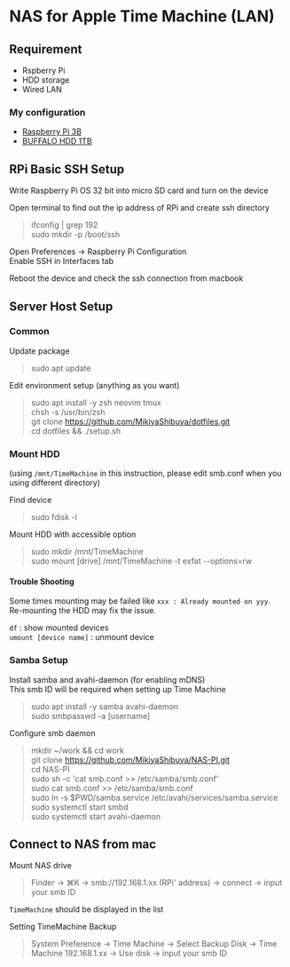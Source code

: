# NAS for Apple Time Machine (LAN)

## Requirement

- Rspberry Pi
- HDD storage
- Wired LAN

### My configuration

- [Raspberry Pi 3B](https://www.amazon.co.jp/gp/product/B087R57WJX/ref=ox_sc_act_title_1?smid=A2LEO3SQFLYI2F&psc=1)
- [BUFFALO HDD 1TB](https://www.amazon.co.jp/gp/product/B07D795SV5/ref=ox_sc_act_title_1?smid=AN1VRQENFRJN5&psc=1)

## RPi Basic SSH Setup

Write Raspberry Pi OS 32 bit into micro SD card and turn on the device

Open terminal to find out the ip address of RPi and create ssh directory
> ifconfig | grep 192  
> sudo mkdir -p /boot/ssh

Open Preferences -> Raspberry Pi Configuration  
Enable SSH in Interfaces tab

Reboot the device and check the ssh connection from macbook

## Server Host Setup

### Common

Update package
> sudo apt update

Edit environment setup (anything as you want)
> sudo apt install -y zsh neovim tmux  
> chsh -s /usr/bin/zsh  
> git clone https://github.com/MikiyaShibuya/dotfiles.git  
> cd dotfiles && ./setup.sh

### Mount HDD

(using `/mnt/TimeMachine` in this instruction, please edit smb.conf when you using different directory)

Find device
> sudo fdisk -l

Mount HDD with accessible option
> sudo mkdir /mnt/TimeMachine  
> sudo mount [drive] /mnt/TimeMachine -t exfat --options=rw

#### Trouble Shooting

Some times mounting may be failed like `xxx : Already mounted on yyy`.  
Re-mounting the HDD may fix the issue.

`df` : show mounted devices  
`umount [device name]` : unmount device

### Samba Setup

Install samba and avahi-daemon (for enabling mDNS)  
This smb ID will be required when setting up Time Machine
> sudo apt install -y samba avahi-daemon  
> sudo smbpasswd -a [username]

Configure smb daemon
> mkdir ~/work && cd work  
> git clone https://github.com/MikiyaShibuya/NAS-PI.git  
> cd NAS-PI  
> sudo sh -c 'cat smb.conf >> /etc/samba/smb.conf'  
> sudo cat smb.conf >> /etc/samba/smb.conf  
> sudo ln -s $PWD/samba.service /etc/avahi/services/samba.service  
> sudo systemctl start smbd  
> sudo systemctl start avahi-daemon

## Connect to NAS from mac

Mount NAS drive
> Finder → ⌘K → smb://192.168.1.xx (RPi' address) → connect → input your smb ID  

`TimeMachine` should be displayed in the list

Setting TimeMachine Backup  
> System Preference → Time Machine → Select Backup Disk → Time Machine 192.168.1.xx → Use disk → input your smb ID

